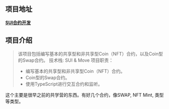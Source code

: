 ## 项目地址


**[SUI合约开发](https://github.com/congmucc/letsmove/tree/main/mover/congmucc)**


## 项目介绍
> 该项目包括编写基本的共享型和非共享型Coin（NFT）合约，以及Coin型的Swap合约。
> 技术栈: SUI & Move
> 项目职责：
> - 编写基本的共享型和非共享型Coin（NFT）合约。
> - Coin型的Swap合约。
> - 使用TypeScript进行交互合约和监听。


这个主要是很早之前的共学营的东西。有好几个合约，像SWAP, NFT Mint, 类型等类型。

